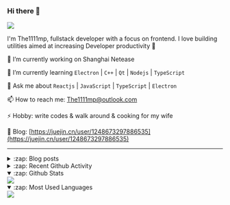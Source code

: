 ### Hi there 👋

![](https://komarev.com/ghpvc/?username=1111mp&color=green)

I'm The1111mp, fullstack developer with a focus on frontend. I love building utilities aimed at increasing Developer productivity 🙌

🔭 I’m currently working on Shanghai Netease

🌱 I’m currently learning `Electron` | `C++` | `Qt` | `Nodejs` | `TypeScript`

💬 Ask me about `Reactjs` | `JavaScript` | `TypeScript` | `Electron`

📫 How to reach me: <a href="mailto:The1111mp@outlook.com">The1111mp@outlook.com</a>

⚡ Hobby: write codes & walk around & cooking for my wife

📖 Blog: [https://juejin.cn/user/1248673297886535](https://juejin.cn/user/1248673297886535)

***

<details>
  <summary>:zap: Blog posts</summary>

  - [使用 nvm-desktop 轻松安装和管理多个 node 版本](https://juejin.cn/post/7267791228872179727)
  - [Electron 中集成 SQLite3 数据库的最佳实践](https://juejin.cn/post/7202807471881306172)
  - [从0开发IM，单聊群聊在线离线消息以及消息的已读未读功能](https://juejin.cn/post/7202583557751865401)
  - [Electron（网页）中实现接近微信消息发送体验的消息输入框及界面](https://juejin.cn/post/7252505446396575781)
  - [Qt中基于QWebEngineView和QWebChannel实现与web的交互](https://juejin.cn/post/7238423148555501629)
</details>

<details>
  <summary>:zap: Recent Github Activity</summary>

  <!--START_SECTION:activity-->
1. 🎉 Merged PR [#37](https://github.com/1111mp/electron_client/pull/37) in [1111mp/electron_client](https://github.com/1111mp/electron_client)
2. 🚀 Published release [v2.1.0](https://github.com/1111mp/nvm-desktop/releases/tag/v2.1.0) in [1111mp/nvm-desktop](https://github.com/1111mp/nvm-desktop)
3. 🎉 Merged PR [#5](https://github.com/1111mp/nvm-desktop/pull/5) in [1111mp/nvm-desktop](https://github.com/1111mp/nvm-desktop)
4. 💪 Opened PR [#5](https://github.com/1111mp/nvm-desktop/pull/5) in [1111mp/nvm-desktop](https://github.com/1111mp/nvm-desktop)
5. 🚀 Published release [v2.0.0](https://github.com/1111mp/nvmd-command/releases/tag/v2.0.0) in [1111mp/nvmd-command](https://github.com/1111mp/nvmd-command)
6. 🚀 Published release [v2.0.0](https://github.com/1111mp/nvm-desktop/releases/tag/v2.0.0) in [1111mp/nvm-desktop](https://github.com/1111mp/nvm-desktop)
7. 🔒 Closed issue [#1548](https://github.com/volta-cli/volta/issues/1548) in [volta-cli/volta](https://github.com/volta-cli/volta)
8. ❗ Opened issue [#1548](https://github.com/volta-cli/volta/issues/1548) in [volta-cli/volta](https://github.com/volta-cli/volta)
9. 🎉 Merged PR [#36](https://github.com/1111mp/electron_client/pull/36) in [1111mp/electron_client](https://github.com/1111mp/electron_client)
10. 🚀 Published release [v1.0.1](https://github.com/1111mp/simple-store/releases/tag/v1.0.1) in [1111mp/simple-store](https://github.com/1111mp/simple-store)
  <!--END_SECTION:activity-->
</details>

<details open>
  <summary>:zap: Github Stats</summary>

  <img align="center" src="https://github-readme-stats-sigma-five.vercel.app/api?username=1111mp&show_icons=true&hide_border=true&theme=gruvbox" />
</details>

<details open>
  <summary>:zap: Most Used Languages</summary>

  <img align="center" src="https://github-readme-stats-sigma-five.vercel.app/api/top-langs/?username=1111mp&layout=compact&show_icons=true&hide_border=true&theme=gruvbox" />
</details>


<!--
**1111mp/1111mp** is a ✨ _special_ ✨ repository because its `README.md` (this file) appears on your GitHub profile.

Here are some ideas to get you started:

- 🔭 I’m currently working on ...
- 🌱 I’m currently learning ...
- 👯 I’m looking to collaborate on ...
- 🤔 I’m looking for help with ...
- 💬 Ask me about ...
- 📫 How to reach me: ...
- 😄 Pronouns: ...
- ⚡ Fun fact: ...
-->

